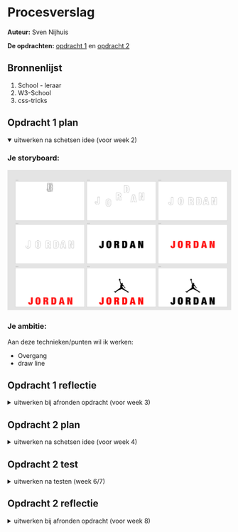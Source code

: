 # Procesverslag
**Auteur:** Sven Nijhuis

**De opdrachten:** [opdracht 1](https://svennijhuis.github.io/Animtion-Jordan-logo/) en [opdracht 2](opdracht2/index.html)

## Bronnenlijst
  1. School - leraar
  2. W3-School
  3. css-tricks



## Opdracht 1 plan

<details open>
  <summary>uitwerken na schetsen idee (voor week 2)</summary>


  ### Je storyboard:

  ![](https://raw.githubusercontent.com/svennijhuis/Animtion-Jordan-logo/main/images/flow.png )

  ### Je ambitie: 
  Aan deze technieken/punten wil ik werken:
  - Overgang
  - draw line
 
</details>



## Opdracht 1 reflectie

<details>
  <summary>uitwerken bij afronden opdracht (voor week 3)</summary>

  ### Dit ging goed/Heb ik geleerd: 
  - Ik heb geleerd om meerdere animties in een te voegen.
  - Om een line om een svg te vormen.
  - Overgang met background letters
  - line om html heen.


  ### wat vond ik lastig: 
  - Ik heb geleerd om meerdere animties in een te voegen.
  - Om een line om een svg te vormen.
  - Overgang met background letters
  - overline om html heen.



  ### Je uitkomst - karakteristiek screenshot(s):
  
  ![](https://github.com/svennijhuis/Animtion-Jordan-logo/blob/main/images/einde-animatie.png)


  ### Dit was lastig/Is niet gelukt:
  Alles is gelukt wat ik wilde.

</details>



## Opdracht 2 plan

<details>
  <summary>uitwerken na schetsen idee (voor week 4)</summary>


  ### Je ontwerp:
  <img src="readme-images/dummy-plaatje.svg" width="375px" alt="ontwerp opdracht 2">


  ### Je ambitie: 
  Aan deze technieken/punten wil ik werken:
  - punt 1
  - punt 2
  - nog een punt
  - ...
</details>



## Opdracht 2 test

<details>
  <summary>uitwerken na testen (week 6/7)</summary>

  Neem minimaal 5 bevindingen op:



  ### Bevinding 1:
  Omschrijving van wat er nog niet orde was (tekst en afbeeding(en)).

  #### oplossing:
  Beschrijving hoe je het hebt hebt opgelost of als het niet gelukt is hoe je het zou oplossen (tekst en afbeeding(en)).



  ### Bevinding 2:
  Omschrijving van wat er nog niet orde was (tekst en afbeeding(en)).

  #### oplossing:
  Beschrijving hoe je het hebt hebt opgelost of als het niet gelukt is hoe je het zou oplossen (tekst en afbeeding(en)).



  ### Bevinding 3:
  ...
</details>



## Opdracht 2 reflectie

<details>
  <summary>uitwerken bij afronden opdracht (voor week 8)</summary>

  ### Je uitkomst - karakteristiek screenshot(s):
  <img src="readme-images/dummy-plaatje.svg" width="375px" alt="uitkomst opdracht 2">


  ### Dit ging goed/Heb ik geleerd: 
  Korte omschrijving met plaatje(s)

  <img src="readme-images/dummy-plaatje.svg" width="375px" alt="top">


  ### Dit was lastig/Is niet gelukt:
  Korte omschrijving met plaatje(s)

  <img src="readme-images/dummy-plaatje.svg" width="375px" alt="bummer">
</details>